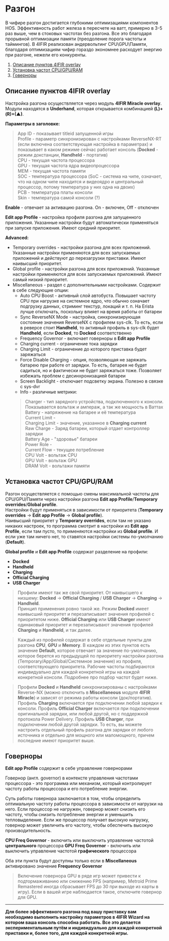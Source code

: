 # Разгон 

В чифире разгон достигается глубокими оптимизациями компонентов HOS. Эффективность работ железа в пересчете на ватт, примерно в 3-5 раз выше, чем в стоковых частотах без разгона. Все это благодаря прорывной оптимизации памяти (преодоление порога частоты и таймингов). В 4IFIR реализован андервольтинг CPU\GPU\Памяти, благодаря оптимизациям чифир гораздо экономнее расходует энергию при разгоне, нежели его конкуренты.

1. [Описание пунктов 4IFIR overlay](#Описание-пунктов-4IFIR-overlay)   
1. [Установка частот CPU/GPU/RAM](#Установка-частот-CPUGPURAM)  
1. [Говерноры](#Говерноры)  

## Описание пунктов 4IFIR overlay

Настройка разгона осуществляется через модуль **4IFIR Miracle overlay**. Модули находятся в **Underhand**, которая открывается комбинацией **(L)+(R)+(▲)**.

**Параметры в заголовке:**     
>App ID - показывает titleid запущенной игры   
>Profile - параметр синхронизирован с настройками ReverseNX-RT (если включена соответствующая настройка в параметрах) и показывает в каком режиме сейчас работает консоль (**Docked** - режим докстанции, **Handheld** - портатив)  
>CPU - текущая частота процессора   
>GPU - текущая частота ядра видеопроцессора   
>MEM - текущая частота памяти   
>SOC - температура процессора (SoC - система на чипе, означает, что на одном чипе находится и видеоядро и центральный процессор, потому температура у них одна на двоих)  
>PCB - температура платы консоли   
>Skin - температура самой консоли (?)  

**Enable** - отвечает за активацию разгона. On - включен, Off - отключен
   
**Edit app Profile** - настройка профиля разгона для запущенного приложения. Указанные настройки будут автоматически применяться при запуске приложения. Имеют средний приоритет. 

**Advanced:**
* Temporary overrides - настройки разгона для всех приложений. Указанные настройки применяются для всех запускаемых приложений и действуют до перезагрузки приставки. Имеют наивысший приоритет.
* Global profile - настройки разгона для всех приложений. Указанные настройки применяются для всех запускаемых приложений. Имеют самый низкий приоритет. 
* Miscellaneous - раздел с дополнительными настройками. Содержит в себе следующие опции:
   * Auto CPU Boost - активный слой автобуста. Повышает частоту CPU при нагрузке на системное ядро, что обычно означает подгрузку данных, стриминг текстур, локаций и т. п. На Erista лучше отключать, поскольку влияет на время работы от батареи
   * Sync ReverseNX Mode - настройка, синхронизирующая состояние значения ReverseNX с профилем sys-clk. То есть, если в реверсе стоит **Handheld**, то активный профиль в sys-clk будет **Handheld**, если **Docked**, то **Docked** соответственно
   * Frequency Governor - включает говерноры в **Edit app Profile**
   * Charging current - ограничение тока зарядки
   * Charging Limit - ограничение до которого приставка будет заряжаться
   * Force Disable Charging - опция, позволяющая не заряжать батарею при работе от зарядки. То есть, батарея не будет садиться, но и фактически не будет заряжаться тоже. Позволяет избежать проблем с десинхронизацией батареи 
   * Screen Backlight - отключает подсветку экрана. Полезно в связке с sys-dvr 
   * Info - различные метрики:   
   >Charger - тип зарядного устройства, подключенного к консоли. Показывается вольтаж и ампераж, а так же мощность в Ваттах  
   >Battery - напряжение на батарее и её температура  
   >Current Limit -   
   >Charging Limit - значение, указанное в **Charging current**  
   >Raw Charge - Заряд батареи, который отдает контроллер зарядки   
   >Battery Age - "здоровье" батареи  
   >Power Role -   
   >Current Flow - текущее потребление   
   >CPU Volt - вольтаж CPU   
   >GPU Volt - вольтаж GPU   
   >DRAM Volt - вольтажи памяти   

## Установка частот CPU/GPU/RAM
  Разгон осуществляется с помощью смены максимальной частоты для CPU/GPU/Памяти через настройки разгона **Edit app Profile**/**Temporary overrides**/**Global profile**.   
  Настройки будут применяться в зависимости от приоритета (**Temporary overrides** -> **Edit app Profile** -> **Global profile**).   
  Наивысший приоритет у **Temporary overrides**, если там не указано никаких настроек, то программа смотрит в настройки из **Edit app Profile**, если там пусто, то применяются настройки из **Global profile**. И если уже там ничего нет, то ставятся настройки системы по-умолчанию (**Default**).


**Global profile** и **Edit app Profile** содержат разделение на профили: 
  * **Docked**
  * **Handheld**
  * **Charging**
  * **Official Charging**
  * **USB Charger** 

>Профили имеют так же свой приоритет. От наивысшего к низшему: **Docked** -> **Official Charging** / **USB Charger** -> **Charging** -> **Handheld**.    
Принцип применения ровно такой же. Режим **Docked** имеет наивысший приоритет и перезаписывает значения профилей с приоритетом ниже. **Official Charging** или **USB Charger** имеют одинаковый приоритет и перезаписывают значения профилей **Charging** и **Handheld**, и так далее.

>Каждый из профилей содержат в себе отдельные пункты для разгона **CPU**, **GPU** и **Memory**. В каждом из этих пунктов есть значение **Default**, которое отвечает за значение по-умолчанию, которое берется из предыдущей по приоритету настройки разгона (Temporary/App/Global/Системное значение) из профиля, соответствующего приоритета. Рабочие частоты подбираются индивидуально для каждой конкретной игры на каждой конкретной консоли. Подробнее про подбор частот будет ниже. 

>Профили **Docked** и **Handheld** синхронизированы с настройками Reverse-NX (можно отключить в **Miscellaneous** модуля **4IFIR Miracle**) и зависят от режима работы консоли (док/портатив). Профиль **Charging** включается при подключении любой зарядки к консоли. Профиль **Official Charger** включается при подключении оригинальной зарядки, или любой другой, но с поддержкой протокола Power Delivery. Профиль **USB Charger**, при подключении любой другой зарядки. То есть, вы можете настроить отдельный профиль разгона для зарядки от любого источника и отдельно для мощного или маломощного, причем последние имеют приоритет выше.  


## Говерноры

**Edit app Profile** содержит в себе управление говернорами

Говернор (англ. governor) в контексте управления частотами процессора - это программа или механизм, который контролирует частоту работы процессора и его потребление энергии.

Суть работы говернора заключается в том, чтобы определить оптимальную частоту работы процессора в зависимости от нагрузки на него. Если процессор не нагружен, говернор может снизить его частоту, чтобы снизить потребление энергии и уменьшить тепловыделение. Если же процессор получает высокую нагрузку, говернор может увеличить его частоту, чтобы обеспечить высокую производительность.

**CPU Freq Governor** - включить или выключить управление частотой **центрального** процессора
**GPU Freq Governor** - включить или выключить управление частотой **графического** процессора

Оба эти пункта будут доступны только если в **Miscellaneous** активировано значение **Frequency Governor**

>Включение говернора GPU в ряде игр может привести к подтормаживанию или снижению FPS (например, Metroid Prime Remastered иногда сбрасывает FPS до 30 при выходе из карты в игру). Если в вашей игре наблюдается такое, отключите говернор для GPU.

***

**Для более эффективного разгона под вашу приставку вам необходимо выполнить настройку параметров в 4IFIR Wizard на котором ваша консоль способна работать. Все это делается экспериментальным путём и индивидуально для каждой конкретной приставки и, более того, для каждой конкретной игры.**
